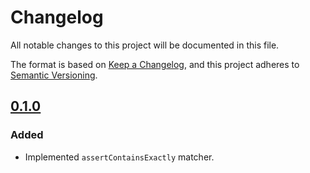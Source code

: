 # Changelog

All notable changes to this project will be documented in this file.

The format is based on [Keep a Changelog](https://keepachangelog.com/en/1.0.0/), and this project adheres
to [Semantic Versioning](https://semver.org/spec/v2.0.0.html).

## [0.1.0](https://github.com/Smartesting/assert-contain-exactly/compare/c4393ee46d72f17ef4fbe89ac6a17514138b1cd4...v0.1.0)

### Added

- Implemented `assertContainsExactly` matcher.
